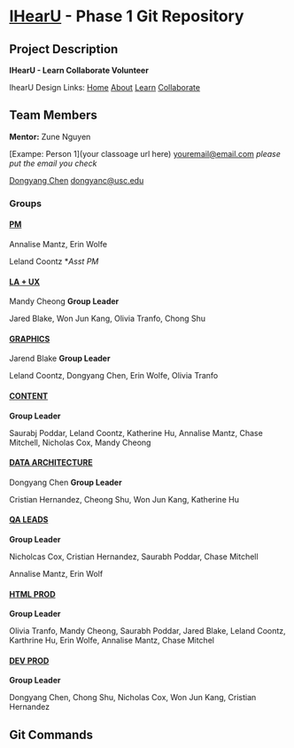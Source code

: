 # [IHearU](http://www.thecgeinc.org/iHearU_3.html) - Phase 1 Git Repository

## Project Description

**IHearU - Learn Collaborate Volunteer**

IhearU Design Links: [Home](http://www.thecgeinc.org/iHearU_3.html) [About](http://www.thecgeinc.org/About__iHearU.html) [Learn](http://www.thecgeinc.org/iHearU__Learn.html) [Collaborate](http://www.thecgeinc.org/iHearU__Collaborate.html)

## Team Members

**Mentor:** Zune Nguyen


[Exampe: Person 1](your classoage url here)
youremail@email.com *please put the email you check*

[Dongyang Chen]()
dongyanc@usc.edu 

### Groups

#### [PM]()
Annalise Mantz, Erin Wolfe

Leland Coontz **Asst PM*

#### [LA + UX]()
Mandy Cheong **Group Leader**

Jared Blake, Won Jun Kang, Olivia Tranfo, Chong Shu

#### [GRAPHICS]()
Jarend Blake **Group Leader**

Leland Coontz, Dongyang Chen, Erin Wolfe, Olivia Tranfo

#### [CONTENT]()
**Group Leader**

Saurabj Poddar, Leland Coontz, Katherine Hu, Annalise Mantz, Chase Mitchell, Nicholas Cox, Mandy Cheong

#### [DATA ARCHITECTURE]()
Dongyang Chen **Group Leader**

Cristian Hernandez, Cheong Shu, Won Jun Kang, Katherine Hu

#### [QA LEADS]()
**Group Leader**

Nicholcas Cox, Cristian Hernandez, Saurabh Poddar, Chase Mitchell

Annalise Mantz, Erin Wolf

#### [HTML PROD]()
**Group Leader**

Olivia Tranfo, Mandy Cheong, Saurabh Poddar, Jared Blake, Leland Coontz, Karthrine Hu, Erin Wolfe, Annalise Mantz, Chase Mitchel

#### [DEV PROD]()
**Group Leader**

Dongyang Chen, Chong Shu, Nicholas Cox, Won Jun Kang, Cristian Hernandez

## Git Commands


